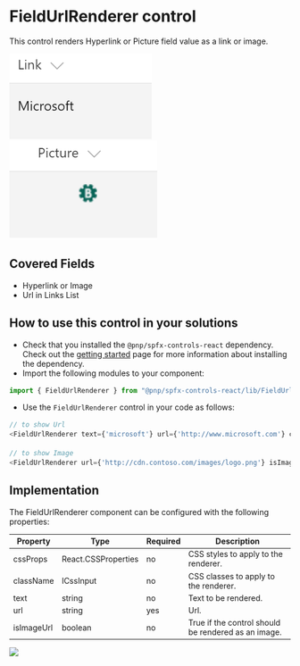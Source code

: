 # FieldUrlRenderer control

This control renders Hyperlink or Picture field value as a link or image.

![FieldUrlRenderer Url control output](../../assets/FieldUrlRendererUrl.png)
![FieldUrlRenderer Image control output](../../assets/FieldUrlRendererImage.png)

## Covered Fields

- Hyperlink or Image
- Url in Links List

## How to use this control in your solutions

- Check that you installed the `@pnp/spfx-controls-react` dependency. Check out the [getting started](../../#getting-started) page for more information about installing the dependency.
- Import the following modules to your component:

```TypeScript
import { FieldUrlRenderer } from "@pnp/spfx-controls-react/lib/FieldUrlRenderer";
```

- Use the `FieldUrlRenderer` control in your code as follows:

```TypeScript
// to show Url
<FieldUrlRenderer text={'microsoft'} url={'http://www.microsoft.com'} className={'some-class'} cssProps={{ background: '#f00' }} />

// to show Image
<FieldUrlRenderer url={'http://cdn.contoso.com/images/logo.png'} isImageUrl={true} className={'some-class'} cssProps={{ background: '#f00' }} />
```

## Implementation

The FieldUrlRenderer component can be configured with the following properties:

| Property   | Type                | Required | Description                                         |
| ---------- | ------------------- | -------- | --------------------------------------------------- |
| cssProps   | React.CSSProperties | no       | CSS styles to apply to the renderer.                |
| className  | ICssInput           | no       | CSS classes to apply to the renderer.               |
| text       | string              | no       | Text to be rendered.                                |
| url        | string              | yes      | Url.                                                |
| isImageUrl | boolean             | no       | True if the control should be rendered as an image. |

![](https://telemetry.sharepointpnp.com/sp-dev-fx-controls-react/wiki/controls/fields/FieldUrlRenderer)
